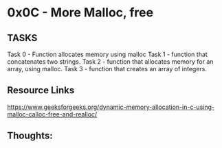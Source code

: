 # 0x0C - More Malloc, free

## TASKS
Task 0 - Function allocates memory using malloc
Task 1 - function that concatenates two strings.
Task 2 - function that allocates memory for an array, using malloc.
Task 3 - function that creates an array of integers.
## Resource Links
https://www.geeksforgeeks.org/dynamic-memory-allocation-in-c-using-malloc-calloc-free-and-realloc/

## Thoughts:

